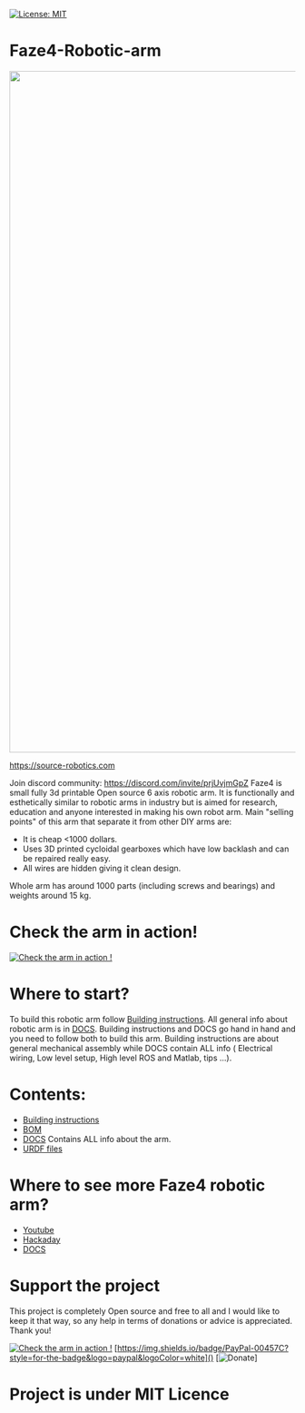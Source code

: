[![License: MIT](https://img.shields.io/badge/License-MIT-green.svg)](https://opensource.org/licenses/MIT)
# Faze4-Robotic-arm


<img src="https://user-images.githubusercontent.com/30388414/86795587-028dbb80-c06e-11ea-9d71-3d6fbda6cb87.png" width="1200"> 

https://source-robotics.com

Join discord community: https://discord.com/invite/prjUvjmGpZ 
Faze4 is small fully 3d printable Open source 6 axis robotic arm. It is functionally and esthetically similar to robotic arms in industry but is aimed for research, education and 
anyone interested in making his own robot arm. 
Main "selling points" of this arm that separate it from other DIY arms are:


* It is cheap <1000 dollars.
* Uses 3D printed cycloidal gearboxes which have low backlash and can be repaired really easy.
* All wires are hidden giving it clean design.


Whole arm has around 1000 parts (including screws and bearings) and weights around 15 kg.

# Check the arm in action!
[![Check the arm in action !](https://user-images.githubusercontent.com/30388414/86797452-f86cbc80-c06f-11ea-962e-c3f80d14b41b.png)](https://www.youtube.com/watch?v=ye37Mpj5qCQ)

# Where to start? 

To build this robotic arm follow [Building instructions](https://github.com/PCrnjak/Faze4-Robotic-arm/blob/master/Assembly%20instructions%203.1.pdf). All general info about robotic arm is in [DOCS](https://faze4-robotic-arm-docs.readthedocs.io/en/latest/). Building instructions and DOCS go hand in hand and you need to follow both to build this arm. Building instructions are about general mechanical assembly while DOCS contain ALL info ( Electrical wiring, Low level setup, High level ROS and Matlab, tips ...).

# Contents:

- [Building instructions](https://github.com/PCrnjak/Faze4-Robotic-arm/blob/master/Assembly%20instructions%203.1.pdf)
- [BOM](https://github.com/PCrnjak/Faze4-Robotic-arm/blob/master/BOM_7_11_2023.xlsx) 
- [DOCS](https://faze4-robotic-arm-docs.readthedocs.io/en/latest/) Contains ALL info about the arm.
- [URDF files](https://github.com/PCrnjak/Faze4-Robotic-arm/tree/master/URDF_FAZE4) 

# Where to see more Faze4 robotic arm?
- [Youtube](https://www.youtube.com/channel/UCp3sDRwVkbm7b2M-2qwf5aQ)
- [Hackaday](https://hackaday.io/project/167247-faze4-robotic-arm)
- [DOCS](https://faze4-robotic-arm-docs.readthedocs.io/en/latest/)


# Support the project

This project is completely Open source and free to all and I would like to keep it that way, so any help 
in terms of donations or advice is appreciated. Thank you!

[![Check the arm in action !](https://user-images.githubusercontent.com/30388414/86798915-a036ba00-c071-11ea-824d-4456f2cdf797.png)](https://paypal.me/PCrnjak?locale.x=en_US)
[https://img.shields.io/badge/PayPal-00457C?style=for-the-badge&logo=paypal&logoColor=white]()
[![Donate]([https://img.shields.io/badge/Patreon-F96854?style=for-the-badge&logo=patreon&logoColor=white])]

# Project is under MIT Licence

